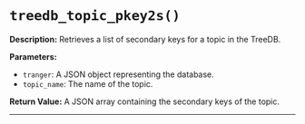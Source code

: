 # `treedb_topic_pkey2s()`

**Description:**
Retrieves a list of secondary keys for a topic in the TreeDB.

**Parameters:**
- `tranger`: A JSON object representing the database.
- `topic_name`: The name of the topic.

**Return Value:**
A JSON array containing the secondary keys of the topic.

---
